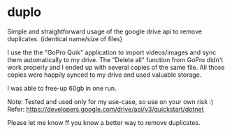 # duplo

Simple and straightforward usage of the google drive api to remove duplicates. (identical name/size of files)

I use the the "GoPro Quik" application to import videos/images and sync them automatically to my drive.
The "Delete all" function from GoPro didn't work properly and I ended up with several copies of the same file.
All those copies were happily synced to my drive and used valuable storage.

I was able to free-up 60gb in one run.

Note: Tested and used only for my use-case, so use on your own risk :)
Refer: https://developers.google.com/drive/api/v3/quickstart/dotnet

Please let me know ff you know a better way to remove duplicates.

